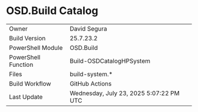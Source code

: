 ﻿# OSD.Build Catalog

| | |
|-|-|
| Owner | David Segura |
| Build Version | 25.7.23.2 |
| PowerShell Module | OSD.Build |
| PowerShell Function | Build-OSDCatalogHPSystem |
| Files | build-system.* |
| Build Workflow | GitHub Actions |
| Last Update | Wednesday, July 23, 2025 5:07:22 PM UTC |
